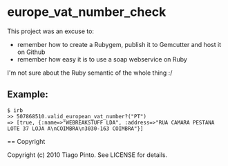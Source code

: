 # europe_vat_number_check

This project was an excuse to:
 * remember how to create a Rubygem, publish it to Gemcutter and host it on Github
 * remember how easy it is to use a soap webservice on Ruby

I'm not sure about the Ruby semantic of the whole thing :/

## Example:

    $ irb
    >> 507868510.valid_european_vat_number?("PT")
    => [true, {:name=>"WEBREAKSTUFF LDA", :address=>"RUA CAMARA PESTANA LOTE 37 LOJA A\nCOIMBRA\n3030-163 COIMBRA"}]

== Copyright

Copyright (c) 2010 Tiago Pinto. See LICENSE for details.
